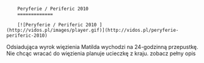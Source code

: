 
        Peryferie / Periferic 2010 
        =============
        
        [![Peryferie / Periferic 2010 ](http://vidos.pl/images/player.gif)](http://vidos.pl/peryferie-periferic-2010)
        
        
 Odsiadująca wyrok więzienia Matilda wychodzi na 24-godzinną przepustkę. Nie chcąc wracać do więzienia planuje ucieczkę z kraju. zobacz pełny opis
    